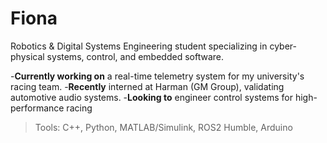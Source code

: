 # Fiona

Robotics & Digital Systems Engineering student specializing in cyber-physical systems, control, and embedded software.

-**Currently working on** a real-time telemetry system for my university's racing team.
-**Recently** interned at Harman (GM Group), validating automotive audio systems.
-**Looking to** engineer control systems for high-performance racing
<br>
> Tools: C++, Python, MATLAB/Simulink, ROS2 Humble, Arduino
